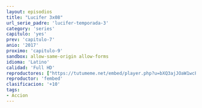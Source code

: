```yaml
---
layout: episodios
title: "Lucifer 3x08"
url_serie_padre: 'lucifer-temporada-3'
category: 'series'
capitulo: 'yes'
prev: 'capitulo-7'
anio: '2017'
proximo: 'capitulo-9'
sandbox: allow-same-origin allow-forms
idioma: 'Latino'
calidad: 'Full HD'
reproductores: ["https://tutumeme.net/embed/player.php?u=bXQ3ajJOaW1wcFRGcEs2VW5XRGExTlRPMytmUnc3bHVwcWhoenVIUjI5SHF5TlNwc0taaG1jN2gwZHZSNTlIRHVhV2tZWitkNUtDVDNOL1ZvYW1rYjJwbG9LTT0"]
reproductor: 'fembed'
clasificacion: '+10'
tags:
- Accion
---
```












